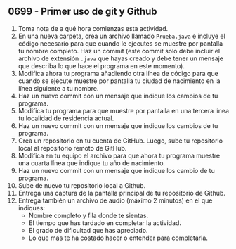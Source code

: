 ## 0699 - Primer uso de git y Github

1. Toma nota de a qué hora comienzas esta actividad.
2. En una nueva carpeta, crea un archivo llamado `Prueba.java` e incluye el código necesario para que cuando le ejecutes se muestre por pantalla tu nombre completo. Haz un commit (este commit solo debe incluir el archivo de extensión `.java` que hayas creado y debe tener un mensaje que describa lo que hace el programa en este momento).
3. Modifica ahora tu programa añadiendo otra línea de código para que cuando se ejecute muestre por pantalla tu ciudad de nacimiento en la línea siguiente a tu nombre.
3. Haz un nuevo commit con un mensaje que indique los cambios de tu programa.
4. Modifica tu programa para que muestre por pantalla en una tercera línea tu localidad de residencia actual.
5. Haz un nuevo commit con un mensaje que indique los cambios de tu programa.
6. Crea un repositorio en tu cuenta de GitHub. Luego, sube tu repositorio local al repositorio remoto de GitHub.
8. Modifica en tu equipo el archivo para que ahora tu programa muestre una cuarta línea que indique tu año de nacimiento.
9. Haz un nuevo commit con un mensaje que indique los cambio de tu programa.
10. Sube de nuevo tu repositorio local a Github.
12. Entrega una captura de la pantalla principal de tu repositorio de Github.
13. Entrega también un archivo de audio (máximo 2 minutos) en el que indiques:
    - Nombre completo y fila donde te sientas.
    - El tiempo que has tardado en completar la actividad.
    - El grado de dificultad que has apreciado.
    - Lo que más te ha costado hacer o entender para completarla.

